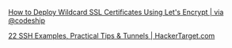 [How to Deploy Wildcard SSL Certificates Using Let's Encrypt | via @codeship](https://blog.codeship.com/how-to-deploy-wildcard-ssl-certificates-using-lets-encrypt/)

[22 SSH Examples, Practical Tips & Tunnels | HackerTarget.com](https://hackertarget.com/ssh-examples-tunnels/)
